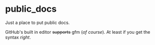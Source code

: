 # public_docs
Just a place to put public docs.

GitHub's built in editor ~~supports~~ gfm (_of course_).  At least if you get the syntax *right*.

